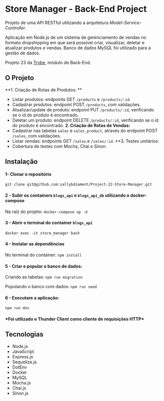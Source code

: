 # Store Manager - Back-End Project

Projeto de uma API RESTful utilizando a arquitetura *Model-Service-Controller*.

Aplicação em Node.js de um sistema de gerenciamento de vendas no formato dropshipping em que será possível criar, visualizar, deletar e atualizar produtos e vendas. Banco de dados MySQL foi utilizado para a gestão de dados.

Projeto 23 da [Trybe](https://wwww.betrybe.com), módulo de Back-End.

## O Projeto

**1. Criação de Rotas de Produtos: **
   - Listar produtos: endpoints GET `/products` e `/products/:id`.
   - Cadastrar produtos: endpoint POST `/products`, com validações.
   - Atualizar/update de produto: endpoint PUT `/products/:id`, verificando se o id do produto é encontrado.
   - Deletar um produto: endpoint DELETE `/products/:id`, verificando se o id do produto é encontrado.
**2. Criação de Rotas de Vendas:**
   - Cadastrar nas tabelas `sales` e `sales_product`, através do endpoint POST `/sales`, com validações.
   - Listar vendas: endpoints GET `/sales` e `/sales/:id`.
**3. Testes unitários:
   - Cobertura de testes com Mocha, Chai e Sinon.


## Instalação 

#### 1- Clonar o repositório

```git clone git@github.com:sallybdiament/Project-22-Store-Manager.git```

#### 2 - Subir os containers `blogs_api` e `blogs_api_db` utilizando o docker-compose

Na raíz do projeto: ```docker-compose up -d```

#### 3 - Abrir o terminal do container `blogs_api`

```docker exec -it store_manager bash```

#### 4 - Instalar as dependências

No terminal do container: ```npm install```

#### 5 - Criar e popular o banco de dados:

Criando as tabelas: ```npm run migration```

Populando o banco com dados: ```npm run seed```

#### 6 - Executare a aplicação:

```npm run dev```

#### \*Foi utilizado o Thunder Client como cliente de requisições HTTP\*

## Tecnologias
- Node.js
- JavaScript
- Express.js
- Sequelize.js
- DotEnv
- Docker
- MySQL
- Mocha.js
- Chai.js
- Sinon.js
